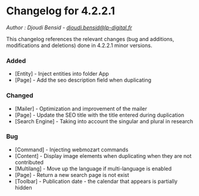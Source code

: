 # Changelog for 4.2.2.1

*Author : Djoudi Bensid - <djoudi.bensid@lp-digital.fr>*

This changelog references the relevant changes (bug and additions, modifications and deletions) done in 4.2.2.1 minor versions.

### Added
- [Entity] - Inject entities into folder App
- [Page] - Add the seo description field when duplicating

### Changed
- [Mailer] - Optimization and improvement of the mailer
- [Page] - Update the SEO title with the title entered during duplication
- [Search Engine] - Taking into account the singular and plural in research

### Bug
- [Command] - Injecting webmozart commands
- [Content] - Display image elements when duplicating when they are not contributed
- [Multilang] - Move up the language if multi-language is enabled
- [Page] - Return a new search page is not exist
- [Toolbar] - Publication date - the calendar that appears is partially hidden